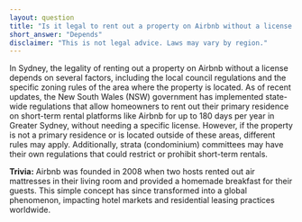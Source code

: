 ```yaml
---
layout: question
title: "Is it legal to rent out a property on Airbnb without a license in Sydney?"
short_answer: "Depends"
disclaimer: "This is not legal advice. Laws may vary by region."
---
```


In Sydney, the legality of renting out a property on Airbnb without a license depends on several factors, including the local council regulations and the specific zoning rules of the area where the property is located. As of recent updates, the New South Wales (NSW) government has implemented state-wide regulations that allow homeowners to rent out their primary residence on short-term rental platforms like Airbnb for up to 180 days per year in Greater Sydney, without needing a specific license. However, if the property is not a primary residence or is located outside of these areas, different rules may apply. Additionally, strata (condominium) committees may have their own regulations that could restrict or prohibit short-term rentals.

**Trivia:** Airbnb was founded in 2008 when two hosts rented out air mattresses in their living room and provided a homemade breakfast for their guests. This simple concept has since transformed into a global phenomenon, impacting hotel markets and residential leasing practices worldwide.
